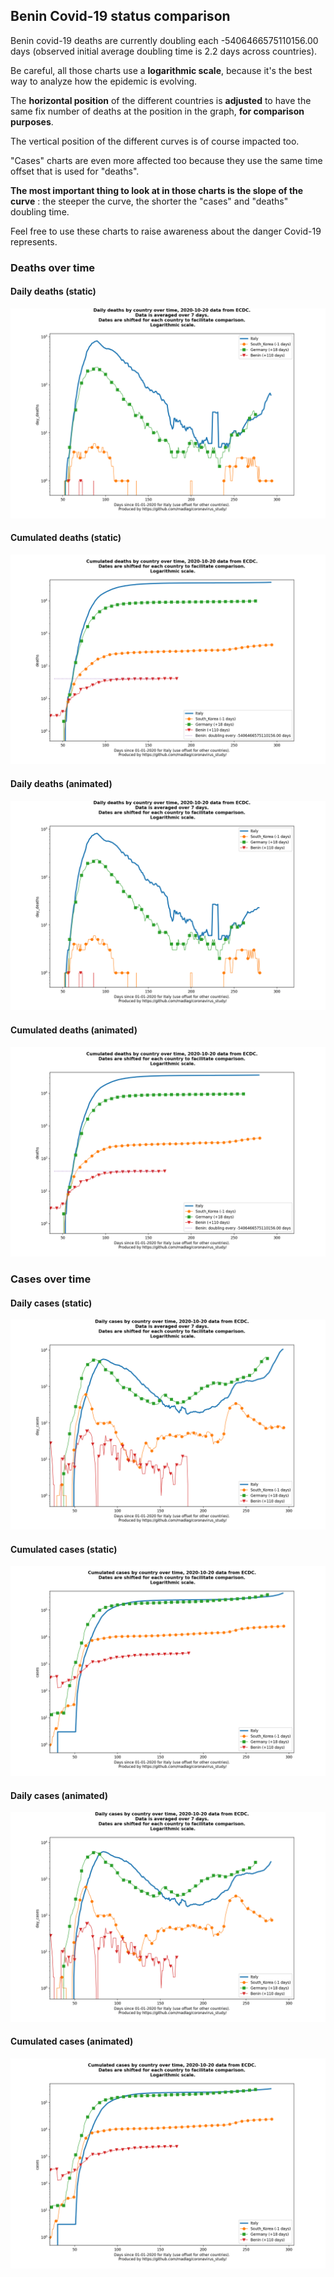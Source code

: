 ## Benin Covid-19 status comparison 

Benin covid-19 deaths are currently doubling each -5406466575110156.00 days (observed initial average doubling time is 2.2 days across countries).



Be careful, all those charts use a **logarithmic scale**, because it's the best way to analyze how the epidemic is evolving.
 
The **horizontal position** of the different countries is **adjusted** to have the same fix number of deaths at the position in the graph, **for comparison purposes**.

The vertical position of the different curves is of course impacted too.

"Cases" charts are even more affected too because they use the same time offset that is used for "deaths".

**The most important thing to look at in those charts is the slope of the curve** : the steeper the curve, the shorter the "cases" and "deaths" doubling time.

Feel free to use these charts to raise awareness about the danger Covid-19 represents. 


 
### Deaths over time
 
#### Daily deaths (static)
![Benin covid-19 daily deaths static chart](https://raw.githubusercontent.com/madlag/coronavirus_study/master/notebooks/graphs/2020-10-20/countries/Benin/2020-10-20_Benin_day_deaths.png "Benin covid-19 day_deaths static chart")   
 
#### Cumulated deaths (static)
![Benin covid-19 cumulated deaths static chart](https://raw.githubusercontent.com/madlag/coronavirus_study/master/notebooks/graphs/2020-10-20/countries/Benin/2020-10-20_Benin_deaths.png "Benin covid-19 deaths static chart")   
 
#### Daily deaths (animated)
![Benin covid-19 daily deaths animated chart](https://raw.githubusercontent.com/madlag/coronavirus_study/master/notebooks/graphs/2020-10-20/countries/Benin/2020-10-20_Benin_day_deaths.gif "Benin covid-19 day_deaths animated chart")   
 
#### Cumulated deaths (animated)
![Benin covid-19 cumulated deaths animated chart](https://raw.githubusercontent.com/madlag/coronavirus_study/master/notebooks/graphs/2020-10-20/countries/Benin/2020-10-20_Benin_deaths.gif "Benin covid-19 deaths animated chart")   

 
### Cases over time
 
#### Daily cases (static)
![Benin covid-19 daily cases static chart](https://raw.githubusercontent.com/madlag/coronavirus_study/master/notebooks/graphs/2020-10-20/countries/Benin/2020-10-20_Benin_day_cases.png "Benin covid-19 day_cases static chart")   
 
#### Cumulated cases (static)
![Benin covid-19 cumulated cases static chart](https://raw.githubusercontent.com/madlag/coronavirus_study/master/notebooks/graphs/2020-10-20/countries/Benin/2020-10-20_Benin_cases.png "Benin covid-19 cases static chart")   
 
#### Daily cases (animated)
![Benin covid-19 daily cases animated chart](https://raw.githubusercontent.com/madlag/coronavirus_study/master/notebooks/graphs/2020-10-20/countries/Benin/2020-10-20_Benin_day_cases.gif "Benin covid-19 day_cases animated chart")   
 
#### Cumulated cases (animated)
![Benin covid-19 cumulated cases animated chart](https://raw.githubusercontent.com/madlag/coronavirus_study/master/notebooks/graphs/2020-10-20/countries/Benin/2020-10-20_Benin_cases.gif "Benin covid-19 cases animated chart")   

